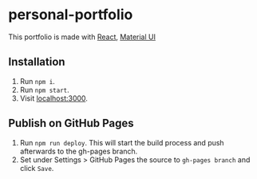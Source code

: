 

# personal-portfolio



This portfolio is made with [React](https://github.com/facebook/react), [Material UI](https://github.com/callemall/material-ui)
## Installation

1. Run `npm i`.
2. Run `npm start`.
3. Visit [localhost:3000](http://localhost:3000).


## Publish on GitHub Pages

1. Run `npm run deploy`. This will start the build process and push afterwards to the gh-pages branch.
2. Set under Settings > GitHub Pages the source to `gh-pages branch` and click `Save`.
